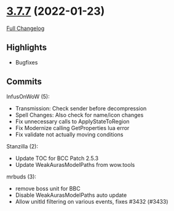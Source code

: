 # [3.7.7](https://github.com/WeakAuras/WeakAuras2/tree/3.7.7) (2022-01-23)

[Full Changelog](https://github.com/WeakAuras/WeakAuras2/compare/3.7.6...3.7.7)

## Highlights

 - Bugfixes 

## Commits

InfusOnWoW (5):

- Transmission: Check sender before decompression
- Spell Changes: Also check for name/icon changes
- Fix unnecessary calls to ApplyStateToRegion
- Fix Modernize calling GetProperties lua error
- Fix validate not actually moving conditions

Stanzilla (2):

- Update TOC for BCC Patch 2.5.3
- Update WeakAurasModelPaths from wow.tools

mrbuds (3):

- remove boss unit for BBC
- Disable WeakAurasModelPaths auto update
- Allow unitId filtering on various events, fixes #3432 (#3433)

